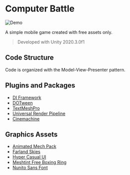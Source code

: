 ﻿# Computer Battle

![Demo](Documentation/demo.gif)

A simple mobile game created with free assets only.

> Developed with Unity 2020.3.0f1

## Code Structure
Code is organized with the Model-View-Presenter pattern.

## Plugins and Packages
- [DI Framework](https://github.com/Delt06/di-framework)
- [DOTween](http://dotween.demigiant.com/)
- [TextMeshPro](https://docs.unity3d.com/Manual/com.unity.textmeshpro.html)
- [Universal Render Pipeline](https://docs.unity3d.com/Packages/com.unity.render-pipelines.universal@12.0/manual/index.html)
- [Cinemachine](https://docs.unity3d.com/Packages/com.unity.cinemachine@2.7/manual/index.html)

## Graphics Assets
- [Animated Mech Pack](https://quaternius.com/packs/animatedmech.html)
- [Farland Skies](https://assetstore.unity.com/packages/2d/textures-materials/sky/farland-skies-cloudy-crown-60004)
- [Hyper Casual UI](https://swapnilrane24.itch.io/hyper-casual-ui-free)
- [Meshtint Free Boxing Ring](https://assetstore.unity.com/packages/3d/environments/meshtint-free-boxing-ring-mega-toon-series-151512)
- [Nunito Sans Font](https://fonts.google.com/specimen/Nunito+Sans?query=nunito)




